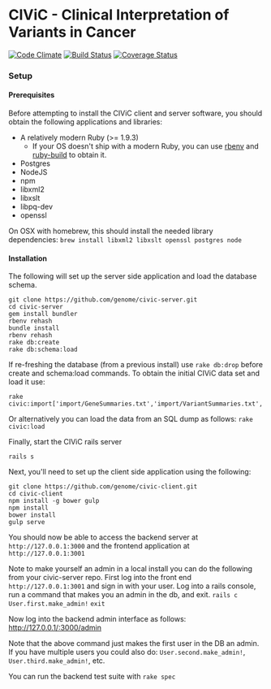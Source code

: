 # CIViC - Clinical Interpretation of Variants in Cancer

[![Code Climate](https://codeclimate.com/github/genome/civic-server/badges/gpa.svg)](https://codeclimate.com/github/genome/civic-server)
[![Build Status](https://travis-ci.org/genome/civic-server.svg)](https://travis-ci.org/genome/civic-server)
[![Coverage Status](https://img.shields.io/coveralls/genome/civic-server.svg)](https://coveralls.io/r/genome/civic-server)

### Setup

#### Prerequisites

Before attempting to install the CIViC client and server software, you should obtain the following applications and libraries:

 * A relatively modern Ruby (>= 1.9.3)
    * If your OS doesn't ship with a modern Ruby, you can use [rbenv](https://github.com/sstephenson/rbenv) and [ruby-build](https://github.com/sstephenson/ruby-build) to obtain it.
 * Postgres
 * NodeJS
 * npm
 * libxml2
 * libxslt
 * libpq-dev
 * openssl

On OSX with homebrew, this should install the needed library dependencies: `brew install libxml2 libxslt openssl postgres node`

#### Installation
The following will set up the server side application and load the database schema.

    git clone https://github.com/genome/civic-server.git
    cd civic-server
    gem install bundler
    rbenv rehash
    bundle install
    rbenv rehash
    rake db:create
    rake db:schema:load

If re-freshing the database (from a previous install) use `rake db:drop` before create and schema:load commands. To obtain the initial CIViC data set and load it use:

    rake civic:import['import/GeneSummaries.txt','import/VariantSummaries.txt','import/ClinActionEvidence.txt','import/VariantGroupSummaries.txt']

Or alternatively you can load the data from an SQL dump as follows:
`rake civic:load`

Finally, start the CIViC rails server

    rails s

Next, you'll need to set up the client side application using the following:

    git clone https://github.com/genome/civic-client.git
    cd civic-client
    npm install -g bower gulp
    npm install
    bower install
    gulp serve

You should now be able to access the backend server at `http://127.0.0.1:3000` and the frontend application at `http://127.0.0.1:3001`

Note to make yourself an admin in a local install you can do the following from your civic-server repo.
First log into the front end `http://127.0.0.1:3001` and sign in with your user.
Log into a rails console, run a command that makes you an admin in the db, and exit.
`rails c`
`User.first.make_admin!`
`exit`

Now log into the backend admin interface as follows:
http://127.0.0.1/:3000/admin

Note that the above command just makes the first user in the DB an admin.  If you have multiple users you could also do: `User.second.make_admin!`, `User.third.make_admin!`, etc.

You can run the backend test suite with
`rake spec`


